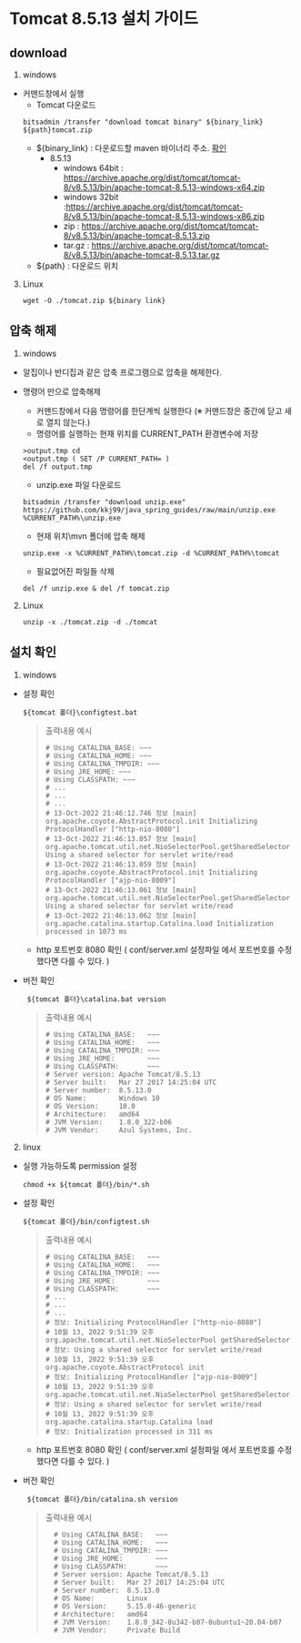 # Tomcat 8.5.13 설치 가이드 

## download
1. windows
- 커맨드창에서 실행
  - Tomcat 다운로드
   ```shell
   bitsadmin /transfer "download tomcat binary" ${binary_link} ${path}tomcat.zip 
   ```
  - ${binary_link} : 다운로드할 maven 바이너리 주소. [확인](https://maven.apache.org/download.cgi)
      - 8.5.13
        - windows 64bit : https://archive.apache.org/dist/tomcat/tomcat-8/v8.5.13/bin/apache-tomcat-8.5.13-windows-x64.zip
        - windows 32bit :https://archive.apache.org/dist/tomcat/tomcat-8/v8.5.13/bin/apache-tomcat-8.5.13-windows-x86.zip
        - zip : https://archive.apache.org/dist/tomcat/tomcat-8/v8.5.13/bin/apache-tomcat-8.5.13.zip
        - tar.gz : https://archive.apache.org/dist/tomcat/tomcat-8/v8.5.13/bin/apache-tomcat-8.5.13.tar.gz
  - ${path} : 다운로드 위치


3. Linux
   ```shell
   wget -O ./tomcat.zip ${binary link}  
   ```

## 압축 해제

1. windows
* 알집이나 반디집과 같은 압축 프로그램으로 압축을 해제한다.
* 명령어 만으로 압축해제
  * 커맨드창에서 다음 명령어를 한단계씩 실행한다 (※ 커맨드창은 중간에 닫고 새로 열지 않는다.)
  * 명령어를 실행하는 현재 위치를 CURRENT_PATH 환경변수에 저장
   ```shell
   >output.tmp cd 
   <output.tmp ( SET /P CURRENT_PATH= ) 
   del /f output.tmp
   ```
  
  * unzip.exe 파일 다운로드
   ```shell
   bitsadmin /transfer "download unzip.exe" https://github.com/kkj99/java_spring_guides/raw/main/unzip.exe %CURRENT_PATH%\unzip.exe
   ```
  
  * 현재 위치\mvn 폴더에 압축 해제
   ```shell
   unzip.exe -x %CURRENT_PATH%\tomcat.zip -d %CURRENT_PATH%\tomcat
   ```
  
  * 필요없어진 파일들 삭제
   ```shell
   del /f unzip.exe & del /f tomcat.zip
   ```
2. Linux
   ```shell
   unzip -x ./tomcat.zip -d ./tomcat
   ```
## 설치 확인
1. windows
* 설정 확인
  ```shell
  ${tomcat 폴더}\configtest.bat
  ```
  > 출력내용 예시
  > ```text
  > # Using CATALINA_BASE: ~~~
  > # Using CATALINA_HOME: ~~~
  > # Using CATALINA_TMPDIR: ~~~
  > # Using JRE_HOME: ~~~
  > # Using CLASSPATH: ~~~
  > # ...
  > # ...
  > # ...
  > # 13-Oct-2022 21:46:12.746 정보 [main] org.apache.coyote.AbstractProtocol.init Initializing ProtocolHandler ["http-nio-8080"]
  > # 13-Oct-2022 21:46:13.057 정보 [main] org.apache.tomcat.util.net.NioSelectorPool.getSharedSelector Using a shared selector for servlet write/read
  > # 13-Oct-2022 21:46:13.059 정보 [main] org.apache.coyote.AbstractProtocol.init Initializing ProtocolHandler ["ajp-nio-8009"]
  > # 13-Oct-2022 21:46:13.061 정보 [main] org.apache.tomcat.util.net.NioSelectorPool.getSharedSelector Using a shared selector for servlet write/read
  > # 13-Oct-2022 21:46:13.062 정보 [main] org.apache.catalina.startup.Catalina.load Initialization processed in 1073 ms
  > ```
  
  * http 포트번호 8080 확인 ( conf/server.xml 설정파일 에서 포트번호를 수정했다면 다를 수 있다. )
  
* 버전 확인
     ```shell
      ${tomcat 폴더}\catalina.bat version
     ```
  > 출력내용 예시
  > ```text
  > # Using CATALINA_BASE:   ~~~
  > # Using CATALINA_HOME:   ~~~
  > # Using CATALINA_TMPDIR: ~~~
  > # Using JRE_HOME:        ~~~
  > # Using CLASSPATH:       ~~~
  > # Server version: Apache Tomcat/8.5.13
  > # Server built:   Mar 27 2017 14:25:04 UTC
  > # Server number:  8.5.13.0
  > # OS Name:        Windows 10
  > # OS Version:     10.0
  > # Architecture:   amd64
  > # JVM Version:    1.8.0_322-b06
  > # JVM Vendor:     Azul Systems, Inc.
  > ```
  
2. linux
* 실행 가능하도록 permission 설정
    ```shell
    chmod +x ${tomcat 폴더}/bin/*.sh
    ```
* 설정 확인

    ```shell
    ${tomcat 폴더}/bin/configtest.sh
    ```
  > 출력내용 예시
  > ```text
  > # Using CATALINA_BASE:   ~~~
  > # Using CATALINA_HOME:   ~~~
  > # Using CATALINA_TMPDIR: ~~~
  > # Using JRE_HOME:        ~~~
  > # Using CLASSPATH:       ~~~
  > # ...
  > # ...
  > # ...
  > # 정보: Initializing ProtocolHandler ["http-nio-8080"]
  > # 10월 13, 2022 9:51:39 오후 org.apache.tomcat.util.net.NioSelectorPool getSharedSelector
  > # 정보: Using a shared selector for servlet write/read
  > # 10월 13, 2022 9:51:39 오후 org.apache.coyote.AbstractProtocol init
  > # 정보: Initializing ProtocolHandler ["ajp-nio-8009"]
  > # 10월 13, 2022 9:51:39 오후 org.apache.tomcat.util.net.NioSelectorPool getSharedSelector
  > # 정보: Using a shared selector for servlet write/read
  > # 10월 13, 2022 9:51:39 오후 org.apache.catalina.startup.Catalina load
  > # 정보: Initialization processed in 311 ms
  > ```

  * http 포트번호 8080 확인 ( conf/server.xml 설정파일 에서 포트번호를 수정했다면 다를 수 있다. )
  

* 버전 확인
   ```shell
    ${tomcat 폴더}/bin/catalina.sh version
   ```
  
  > 출력내용 예시
  > ```text
  >   # Using CATALINA_BASE:   ~~~
  >   # Using CATALINA_HOME:   ~~~
  >   # Using CATALINA_TMPDIR: ~~~
  >   # Using JRE_HOME:        ~~~
  >   # Using CLASSPATH:       ~~~
  >   # Server version: Apache Tomcat/8.5.13
  >   # Server built:   Mar 27 2017 14:25:04 UTC
  >   # Server number:  8.5.13.0
  >   # OS Name:        Linux
  >   # OS Version:     5.15.0-46-generic
  >   # Architecture:   amd64
  >   # JVM Version:    1.8.0_342-8u342-b07-0ubuntu1~20.04-b07
  >   # JVM Vendor:     Private Build
  >  ```
